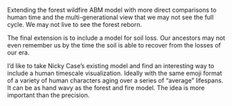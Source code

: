 Extending the forest wildfire ABM model with more direct comparisons to human time and the multi-generational view that we may not see the full cycle. We may not live to see the forest reborn. 

The final extension is to include a model for soil loss. Our ancestors may not even remember us by the time the soil is able to recover from the losses of our era. 

I’d like to take Nicky Case’s existing model and find an interesting way to include a human timescale visualization. Ideally with the same emoji format of a variety of human characters aging over a series of “average” lifespans. It can be as hand wavy as the forest and fire model. The idea is more important than the precision. 